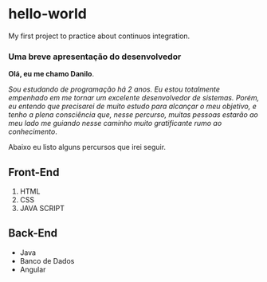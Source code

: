 # hello-world
My first project to practice about continuos integration.


### Uma breve apresentação do desenvolvedor

**Olá, eu me chamo Danilo**.

*Sou estudando de programação há 2 anos. Eu estou totalmente empenhado em me tornar um excelente desenvolvedor de sistemas.
Porém, eu entendo que precisarei de muito estudo para alcançar o meu objetivo, e tenho a plena consciência que, nesse percurso,
muitas pessoas estarão ao meu lado me guiando nesse caminho muito gratificante rumo ao conhecimento*.

Abaixo eu listo alguns percursos que irei seguir.

## Front-End
1. HTML
2. CSS
3. JAVA SCRIPT

## Back-End
- Java
- Banco de Dados
- Angular
